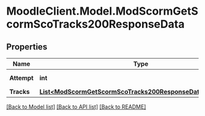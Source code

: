 # MoodleClient.Model.ModScormGetScormScoTracks200ResponseData

## Properties

Name | Type | Description | Notes
------------ | ------------- | ------------- | -------------
**Attempt** | **int** | Attempt number | 
**Tracks** | [**List&lt;ModScormGetScormScoTracks200ResponseDataTracksInner&gt;**](ModScormGetScormScoTracks200ResponseDataTracksInner.md) |  | 

[[Back to Model list]](../README.md#documentation-for-models) [[Back to API list]](../README.md#documentation-for-api-endpoints) [[Back to README]](../README.md)

